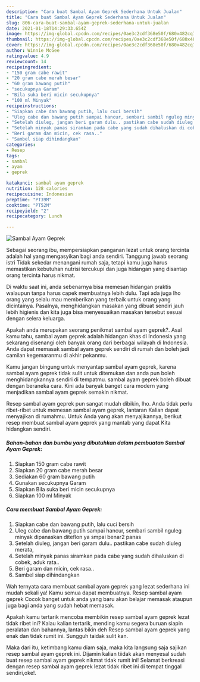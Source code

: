 ```yaml
---
description: "Cara buat Sambal Ayam Geprek Sederhana Untuk Jualan"
title: "Cara buat Sambal Ayam Geprek Sederhana Untuk Jualan"
slug: 806-cara-buat-sambal-ayam-geprek-sederhana-untuk-jualan
date: 2021-01-18T14:29:33.654Z
image: https://img-global.cpcdn.com/recipes/0ae3c2cdf368e50f/680x482cq70/sambal-ayam-geprek-foto-resep-utama.jpg
thumbnail: https://img-global.cpcdn.com/recipes/0ae3c2cdf368e50f/680x482cq70/sambal-ayam-geprek-foto-resep-utama.jpg
cover: https://img-global.cpcdn.com/recipes/0ae3c2cdf368e50f/680x482cq70/sambal-ayam-geprek-foto-resep-utama.jpg
author: Winnie McGee
ratingvalue: 4.9
reviewcount: 14
recipeingredient:
- "150 gram cabe rawit"
- "20 gram cabe merah besar"
- "60 gram bawang putih"
- "secukupnya Garam"
- "Bila suka beri micin secukupnya"
- "100 ml Minyak"
recipeinstructions:
- "Siapkan cabe dan bawang putih, lalu cuci bersih"
- "Uleg cabe dan bawang putih sampai hancur, sembari sambil nguleg minyak dipanaskan diteflon ya smpai benar2 panas"
- "Setelah diuleg, jangan beri garam dulu.. pastikan cabe sudah diuleg merata,"
- "Setelah minyak panas siramkan pada cabe yang sudah dihaluskan di cobek, aduk rata.."
- "Beri garam dan micin, cek rasa.."
- "Sambel siap dihindangkan"
categories:
- Resep
tags:
- sambal
- ayam
- geprek

katakunci: sambal ayam geprek 
nutrition: 128 calories
recipecuisine: Indonesian
preptime: "PT39M"
cooktime: "PT52M"
recipeyield: "2"
recipecategory: Lunch

---
```



![Sambal Ayam Geprek](https://img-global.cpcdn.com/recipes/0ae3c2cdf368e50f/680x482cq70/sambal-ayam-geprek-foto-resep-utama.jpg)

Sebagai seorang ibu, mempersiapkan panganan lezat untuk orang tercinta adalah hal yang mengasyikan bagi anda sendiri. Tanggung jawab seorang istri Tidak sekedar menangani rumah saja, tetapi kamu juga harus memastikan kebutuhan nutrisi tercukupi dan juga hidangan yang disantap orang tercinta harus nikmat.

Di waktu  saat ini, anda sebenarnya bisa memesan hidangan praktis walaupun tanpa harus capek membuatnya lebih dulu. Tapi ada juga lho orang yang selalu mau memberikan yang terbaik untuk orang yang dicintainya. Pasalnya, menghidangkan masakan yang dibuat sendiri jauh lebih higienis dan kita juga bisa menyesuaikan masakan tersebut sesuai dengan selera keluarga. 



Apakah anda merupakan seorang penikmat sambal ayam geprek?. Asal kamu tahu, sambal ayam geprek adalah hidangan khas di Indonesia yang sekarang disenangi oleh banyak orang dari berbagai wilayah di Indonesia. Anda dapat memasak sambal ayam geprek sendiri di rumah dan boleh jadi camilan kegemaranmu di akhir pekanmu.

Kamu jangan bingung untuk menyantap sambal ayam geprek, karena sambal ayam geprek tidak sulit untuk ditemukan dan anda pun boleh menghidangkannya sendiri di tempatmu. sambal ayam geprek boleh dibuat dengan beraneka cara. Kini ada banyak banget cara modern yang menjadikan sambal ayam geprek semakin nikmat.

Resep sambal ayam geprek pun sangat mudah dibikin, lho. Anda tidak perlu ribet-ribet untuk memesan sambal ayam geprek, lantaran Kalian dapat menyajikan di rumahmu. Untuk Anda yang akan menyajikannya, berikut resep membuat sambal ayam geprek yang mantab yang dapat Kita hidangkan sendiri.

<!--inarticleads1-->

##### Bahan-bahan dan bumbu yang dibutuhkan dalam pembuatan Sambal Ayam Geprek:

1. Siapkan 150 gram cabe rawit
1. Siapkan 20 gram cabe merah besar
1. Sediakan 60 gram bawang putih
1. Gunakan secukupnya Garam
1. Siapkan Bila suka beri micin secukupnya
1. Siapkan 100 ml Minyak




<!--inarticleads2-->

##### Cara membuat Sambal Ayam Geprek:

1. Siapkan cabe dan bawang putih, lalu cuci bersih
1. Uleg cabe dan bawang putih sampai hancur, sembari sambil nguleg minyak dipanaskan diteflon ya smpai benar2 panas
1. Setelah diuleg, jangan beri garam dulu.. pastikan cabe sudah diuleg merata,
1. Setelah minyak panas siramkan pada cabe yang sudah dihaluskan di cobek, aduk rata..
1. Beri garam dan micin, cek rasa..
1. Sambel siap dihindangkan




Wah ternyata cara membuat sambal ayam geprek yang lezat sederhana ini mudah sekali ya! Kamu semua dapat membuatnya. Resep sambal ayam geprek Cocok banget untuk anda yang baru akan belajar memasak ataupun juga bagi anda yang sudah hebat memasak.

Apakah kamu tertarik mencoba membikin resep sambal ayam geprek lezat tidak ribet ini? Kalau kalian tertarik, mending kamu segera buruan siapin peralatan dan bahannya, lantas bikin deh Resep sambal ayam geprek yang enak dan tidak rumit ini. Sungguh taidak sulit kan. 

Maka dari itu, ketimbang kamu diam saja, maka kita langsung saja sajikan resep sambal ayam geprek ini. Dijamin kalian tiidak akan menyesal sudah buat resep sambal ayam geprek nikmat tidak rumit ini! Selamat berkreasi dengan resep sambal ayam geprek lezat tidak ribet ini di tempat tinggal sendiri,oke!.

